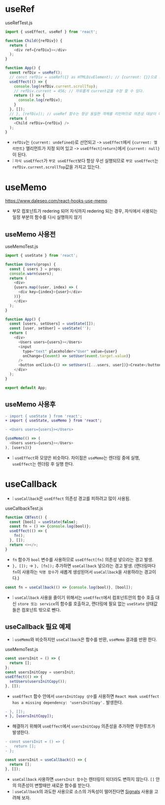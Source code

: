 # useRef
useRefTest.js
```js
import { useEffect, useRef } from 'react';

function Child({refDiv}) {
  return (
    <div ref={refDiv}></div>
  );
}

function App() {
  const refDiv = useRef();
  // const refDiv = useRef({} as HTMLDivElement); // {current: {}}으로 초기화 된다.
  useEffect(() => {
    console.log(refDiv.current.scrollTop);
    // refDiv.current = 456; // 자유롭게 current값을 수정 할 수 있다.
    return () => {
      console.log(refDiv);
    }
  }, []);
  // }, [refDiv]); // useRef 함수는 항상 동일한 객체를 리턴하므로 의존성 대상이 아니다.
  return (
    <Child refDiv={refDiv} />
  );
}
```
* `refDiv`는 `{current: undefined}`로 선언되고 -> `useEffect`에서 `{current: 엘리먼트}` 엘리먼트가 지정 되어 있고 -> `useEffect[return]`에서 `{current: null}`이 된다.
* ❕ `자식 useEffect`가 `부모 useEffect`보다 항상 우선 실행되므로 `부모 useEffect`는`refDiv.current.scrollTop`값을 가지고 있는다.

# useMemo
https://www.daleseo.com/react-hooks-use-memo

* 부모 컴포넌트가 redering 되어 자식까지 redering 되는 경우, 자식에서 사용되는 일정 부분의 함수를 다시 실행하지 않기

## useMemo 사용전
useMemoTest.js
```js
import { useState } from 'react';

function Users(props) {
  const { users } = props;
  console.warn(users);
  return (
    <div>
    {users.map((user, index) => (
      <div key={index}>{user}</div>
    ))}
    </div>
  );
}

function App() {
  const [users, setUsers] = useState([]);
  const [user, setUser] = useState('');
  return (
    <div>
      <Users users={users}></Users>
      <input
        type="text" placeholder="User" value={user}
        onChange={(event) => setUser(event.target.value)}
      />
      <button onClick={() => setUsers([...users, user])}>Create</button>
    </div>
  );
}

export default App;
```

## useMemo 사용후
```diff
- import { useState } from 'react';
+ import { useState, useMemo } from 'react';

- <Users users={users}></Users>
```
```js
{useMemo(() => (
  <Users users={users}></Users>
), [users])}
```
* ❕ `useEffect`와 모양은 비슷하다. 차이점은 `useMemo`는 렌더링 중에 실행, `useEffect`는 렌더링 후 실행 한다.

# useCallback
* ❕ `useCallback`은 `useEffect` 의존성 경고를 피하려고 많이 사용됨.

useCallbackTest.js
```js
function CBTest() {
  const [bool] = useState(false);
  const fn = () => {console.log(bool)};
  useEffect(() => {
    fn();
  }, []);
  return <></>;
}
```
* `fn` 함수가 `bool` 변수를 사용하므로 `useEffect[fn]` 의존성 넣으라는 경고 발생.
* `}, []);` -> `}, [fn]);` 추가하면 `useCallback` 넣으라는 경고 발생. (랜더링마다 `fn`이 사용하는 `익명 함수`가 새롭게 생성된어서 `useCallback`을 사용하라는 경고이다.)
```js
const fn = useCallback(() => {console.log(bool)}, [bool]);
```
* ❕ `useCallback` 사용을 줄이기 위해서는 `useEffect`에서 컴포넌트안의 함수 호출 대신 `store 또는 service`의 함수를 호출하고, 랜더링에 필요 없는 `useState` 상태값들은 컴포넌트 밖으로 뺀다.

## useCallback 필요 예제
* ❕ `useMemo`와 비슷하지만 `useCallback`은 함수를 반환, `useMemo` 결과를 반환 한다.

useMemoTest.js
```js
const usersInit = () => {
  return [];
};
const usersInitCopy = usersInit;
useEffect(() => {
  setUsers(usersInitCopy());
}, []);
```
* `useEffect` 함수 안에서 `usersInitCopy 상수`를 사용하면 `React Hook useEffect has a missing dependency: 'usersInitCopy'.` 발생한다.

```diff
- }, []);
+ }, [usersInitCopy]);
```
* 해결하기 위해여 `useEffect`에서 `usersInitCopy` 의존성을 추가하면 무한루프가 발생한다.

```diff
- const usersInit = () => {
-   return [];
- };
```
```js
const usersInit = useCallback(() => {
  return [];
}, []);
```
* `useCallback` 사용하면 `usersInit 함수`는 렌터링이 되더라도 변하지 않는다. `[]` 안의 의존성이 변할때만 새로운 함수를 받는다.
* ❕ `useCallback`의 과도한 사용으로 소스의 가독성이 떨어진다면 [Signals](https://github.com/ovdncids/react-curriculum/blob/master/Signals.md) 사용을 고려해 보자.
